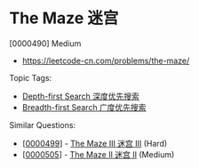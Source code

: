 # The Maze 迷宫

[0000490] Medium

- https://leetcode-cn.com/problems/the-maze/

Topic Tags:

- [Depth-first Search 深度优先搜索](https://leetcode-cn.com/tag/depth-first-search/)
- [Breadth-first Search 广度优先搜索](https://leetcode-cn.com/tag/breadth-first-search/)

Similar Questions:

- [[0000499](https://leetcode-cn.com/problems/the-maze-iii/)] - [The Maze III 迷宫 III](./0000499.the-maze-iii.md) (Hard)
- [[0000505](https://leetcode-cn.com/problems/the-maze-ii/)] - [The Maze II 迷宫 II](./0000505.the-maze-ii.md) (Medium)
